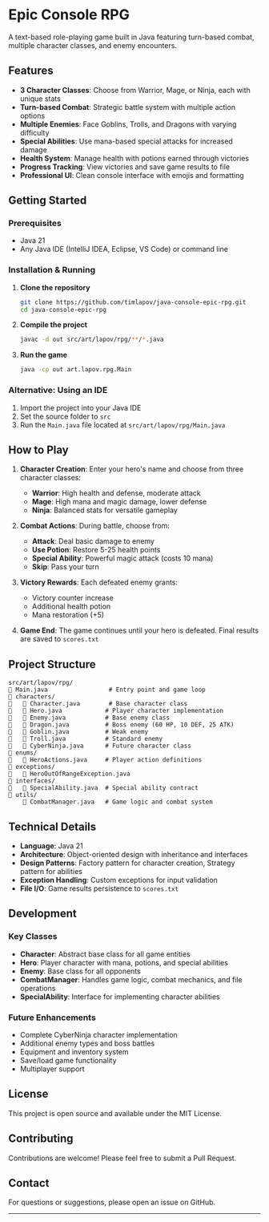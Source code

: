 # Epic Console RPG

A text-based role-playing game built in Java featuring turn-based combat, multiple character classes, and enemy encounters.

## Features

- **3 Character Classes**: Choose from Warrior, Mage, or Ninja, each with unique stats
- **Turn-based Combat**: Strategic battle system with multiple action options
- **Multiple Enemies**: Face Goblins, Trolls, and Dragons with varying difficulty
- **Special Abilities**: Use mana-based special attacks for increased damage
- **Health System**: Manage health with potions earned through victories
- **Progress Tracking**: View victories and save game results to file
- **Professional UI**: Clean console interface with emojis and formatting

## Getting Started

### Prerequisites

- Java 21
- Any Java IDE (IntelliJ IDEA, Eclipse, VS Code) or command line

### Installation & Running

1. **Clone the repository**
   ```bash
   git clone https://github.com/timlapov/java-console-epic-rpg.git
   cd java-console-epic-rpg
   ```

2. **Compile the project**
   ```bash
   javac -d out src/art/lapov/rpg/**/*.java
   ```

3. **Run the game**
   ```bash
   java -cp out art.lapov.rpg.Main
   ```

### Alternative: Using an IDE

1. Import the project into your Java IDE
2. Set the source folder to `src`
3. Run the `Main.java` file located at `src/art/lapov/rpg/Main.java`

## How to Play

1. **Character Creation**: Enter your hero's name and choose from three character classes:
   - **Warrior**: High health and defense, moderate attack
   - **Mage**: High mana and magic damage, lower defense
   - **Ninja**: Balanced stats for versatile gameplay

2. **Combat Actions**: During battle, choose from:
   - **Attack**: Deal basic damage to enemy
   - **Use Potion**: Restore 5-25 health points
   - **Special Ability**: Powerful magic attack (costs 10 mana)
   - **Skip**: Pass your turn

3. **Victory Rewards**: Each defeated enemy grants:
   - Victory counter increase
   - Additional health potion
   - Mana restoration (+5)

4. **Game End**: The game continues until your hero is defeated. Final results are saved to `scores.txt`

## Project Structure

```
src/art/lapov/rpg/
   Main.java                 # Entry point and game loop
   characters/
      Character.java        # Base character class
      Hero.java            # Player character implementation
      Enemy.java           # Base enemy class
      Dragon.java          # Boss enemy (60 HP, 10 DEF, 25 ATK)
      Goblin.java          # Weak enemy
      Troll.java           # Standard enemy
      CyberNinja.java      # Future character class
   enums/
      HeroActions.java     # Player action definitions
   exceptions/
      HeroOutOfRangeException.java
   interfaces/
      SpecialAbility.java  # Special ability contract
   utils/
       CombatManager.java   # Game logic and combat system
```

## Technical Details

- **Language**: Java 21
- **Architecture**: Object-oriented design with inheritance and interfaces
- **Design Patterns**: Factory pattern for character creation, Strategy pattern for abilities
- **Exception Handling**: Custom exceptions for input validation
- **File I/O**: Game results persistence to `scores.txt`

## Development

### Key Classes

- **Character**: Abstract base class for all game entities
- **Hero**: Player character with mana, potions, and special abilities
- **Enemy**: Base class for all opponents
- **CombatManager**: Handles game logic, combat mechanics, and file operations
- **SpecialAbility**: Interface for implementing character abilities

### Future Enhancements

- Complete CyberNinja character implementation
- Additional enemy types and boss battles
- Equipment and inventory system
- Save/load game functionality
- Multiplayer support

## License

This project is open source and available under the MIT License.

## Contributing

Contributions are welcome! Please feel free to submit a Pull Request.

## Contact

For questions or suggestions, please open an issue on GitHub.

---